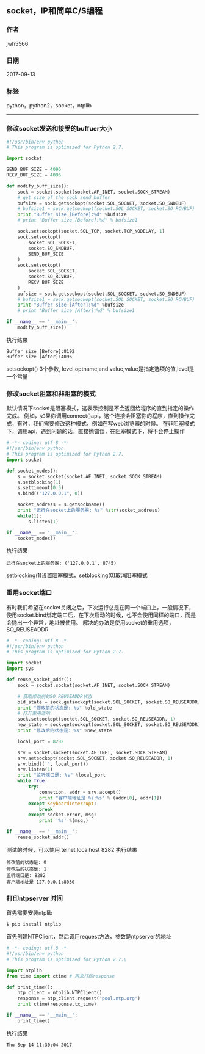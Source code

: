 ## socket，IP和简单C/S编程
### 作者               
jwh5566                
                
### 日期              
2017-09-13                  
                
### 标签              
python，python2，socket，ntplib
                
----
### 修改socket发送和接受的buffuer大小
```python
#!/usr/bin/env python
# This program is optimized for Python 2.7.

import socket

SEND_BUF_SIZE = 4096
RECV_BUF_SIZE = 4096

def modify_buff_size():
    sock = socket.socket(socket.AF_INET, socket.SOCK_STREAM)
    # get size of the sock send buffer
    bufsize = sock.getsockopt(socket.SOL_SOCKET, socket.SO_SNDBUF)
    # bufsize1 = sock.getsockopt(socket.SOL_SOCKET, socket.SO_RCVBUF)
    print "Buffer size [Before]:%d" %bufsize
    # print "Buffer size [Before]:%d" % bufsize1

    sock.setsockopt(socket.SOL_TCP, socket.TCP_NODELAY, 1)
    sock.setsockopt(
        socket.SOL_SOCKET,
        socket.SO_SNDBUF,
        SEND_BUF_SIZE
    )
    sock.setsockopt(
        socket.SOL_SOCKET,
        socket.SO_RCVBUF,
        RECV_BUF_SIZE
    )
    bufsize = sock.getsockopt(socket.SOL_SOCKET, socket.SO_SNDBUF)
    # bufsize1 = sock.getsockopt(socket.SOL_SOCKET, socket.SO_RCVBUF)
    print "Buffer size [After]:%d" %bufsize
    # print "Buffer size [After]:%d" % bufsize1

if __name__ == '__main__':
    modify_buff_size()
```
执行结果
```
Buffer size [Before]:8192
Buffer size [After]:4096
```
setsockopt() 3个参数, level,optname,and value,value是指定选项的值,level是一个常量 
### 修改socket阻塞和非阻塞的模式
默认情况下socket是阻塞模式，这表示控制是不会返回给程序的直到指定的操作完成。
例如，如果你调用connect()api，这个连接会阻塞你的程序，直到操作完成，有时，我们需要修改这种模式，例如在写web浏览器的时候。
在非阻塞模式下，调用api，遇到问题的话，直接抛错误，在阻塞模式下，将不会停止操作
```python
# -*- coding: utf-8 -*-
#!/usr/bin/env python
# This program is optimized for Python 2.7.
import socket

def socket_modes():
    s = socket.socket(socket.AF_INET, socket.SOCK_STREAM)
    s.setblocking(1)
    s.settimeout(0.5)
    s.bind(("127.0.0.1", 0))

    socket_address = s.getsockname()
    print "运行在socket上的服务器: %s" %str(socket_address)
    while(1):
        s.listen(1)

if __name__ == '__main__':
    socket_modes()
```
执行结果
```
运行在socket上的服务器: ('127.0.0.1', 8745)
```
setblocking(1)设置阻塞模式，setblocking(0)取消阻塞模式
### 重用socket端口
有时我们希望在socket关闭之后，下次运行总是在同一个端口上，一般情况下，使用socket.bind绑定端口后，在下次启动的时候，也不会使用同样的端口，而是会抛出一个异常，地址被使用。
解决的办法是使用socket的重用选项，SO_REUSEADDR 
```python
# -*- coding: utf-8 -*-
#!/usr/bin/env python
# This program is optimized for Python 2.7.

import socket
import sys

def reuse_socket_addr():
    sock = socket.socket(socket.AF_INET, socket.SOCK_STREAM)

    # 获取修改前的SO_REUSEADDR状态
    old_state = sock.getsockopt(socket.SOL_SOCKET, socket.SO_REUSEADDR)
    print "修改前的状态是: %s" %old_state
    # 打开重用选项
    sock.setsockopt(socket.SOL_SOCKET, socket.SO_REUSEADDR, 1)
    new_state = sock.getsockopt(socket.SOL_SOCKET, socket.SO_REUSEADDR)
    print "修改后的状态是: %s" %new_state

    local_port = 8282

    srv = socket.socket(socket.AF_INET, socket.SOCK_STREAM)
    srv.setsockopt(socket.SOL_SOCKET, socket.SO_REUSEADDR, 1)
    srv.bind(('', local_port))
    srv.listen(1)
    print "监听端口是: %s" %local_port
    while True:
        try:
            connetion, addr = srv.accept()
            print "客户端地址是 %s:%s" % (addr[0], addr[1])
        except KeyboardInterrupt:
            break
        except socket.error, msg:
            print '%s' %(msg,)

if __name__ == '__main__':
    reuse_socket_addr()
```
测试的时候，可以使用 telnet localhost 8282 
执行结果
```
修改前的状态是: 0
修改后的状态是: 1
监听端口是: 8282
客户端地址是 127.0.0.1:8030
```
### 打印ntpserver 时间
首先需要安装ntplib
```
$ pip install ntplib
```
首先创建NTPClient，然后调用request方法，参数是ntpserver的地址
```python
# -*- coding: utf-8 -*-
#!/usr/bin/env python
# This program is optimized for Python 2.7.\

import ntplib
from time import ctime # 用来打印response

def print_time():
    ntp_client = ntplib.NTPClient()
    response = ntp_client.request('pool.ntp.org')
    print ctime(response.tx_time)

if __name__ == '__main__':
    print_time()
```
执行结果
```
Thu Sep 14 11:30:04 2017
```

